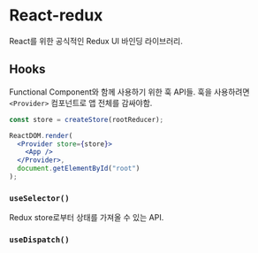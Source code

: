 # React-redux

React를 위한 공식적인 Redux UI 바인딩 라이브러리.

## Hooks

Functional Component와 함께 사용하기 위한 훅 API들. 훅을 사용하려면 `<Provider>` 컴포넌트로 앱 전체를 감싸야함.

```jsx
const store = createStore(rootReducer);

ReactDOM.render(
  <Provider store={store}>
    <App />
  </Provider>,
  document.getElementById("root")
);
```

### `useSelector()`

Redux store로부터 상태를 가져올 수 있는 API.

### `useDispatch()`
